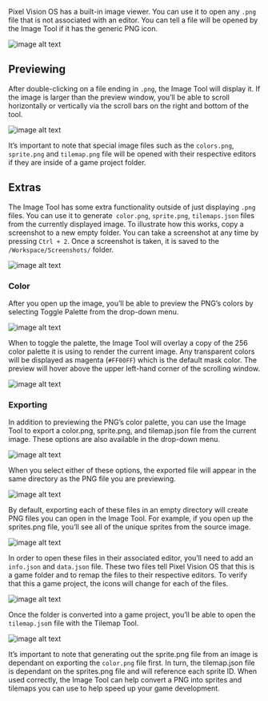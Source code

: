 Pixel Vision OS has a built-in image viewer. You can use it to open any `.png` file that is not associated with an editor. You can tell a file will be opened by the Image Tool if it has the generic PNG icon. 

![image alt text](images/ImagePreviewTool_image_0.png)

## Previewing

After double-clicking on a file ending in `.png`, the Image Tool will display it. If the image is larger than the preview window, you’ll be able to scroll horizontally or vertically via the scroll bars on the right and bottom of the tool.

![image alt text](images/ImagePreviewTool_image_1.png)

It’s important to note that special image files such as the `colors.png`, `sprite.png` and `tilemap.png` file will be opened with their respective editors if they are inside of a game project folder.

## Extras
The Image Tool has some extra functionality outside of just displaying `.png` files. You can use it to generate` color.png`, `sprite.png`, `tilemaps.json` files from the currently displayed image. To illustrate how this works, copy a screenshot to a new empty folder. You can take a screenshot at any time by pressing `Ctrl + 2`. Once a screenshot is taken, it is saved to the `/Workspace/Screenshots/` folder.

![image alt text](images/ImagePreviewToolExtras_image_0.png)

### Color
After you open up the image, you’ll be able to preview the PNG’s colors by selecting Toggle Palette from the drop-down menu.

![image alt text](images/ImagePreviewToolExtras_image_1.png)

When to toggle the palette, the Image Tool will overlay a copy of the 256 color palette it is using to render the current image. Any transparent colors will be displayed as magenta (`#FF00FF`) which is the default mask color. The preview will hover above the upper left-hand corner of the scrolling window.

![image alt text](images/ImagePreviewToolExtras_image_2.png)

### Exporting

In addition to previewing the PNG’s color palette, you can use the Image Tool to export a color.png, sprite.png, and tilemap.json file from the current image. These options are also available in the drop-down menu.

![image alt text](images/ImagePreviewToolExtras_image_3.png)

When you select either of these options, the exported file will appear in the same directory as the PNG file you are previewing.

![image alt text](images/ImagePreviewToolExtras_image_4.png)

 By default, exporting each of these files in an empty directory will create PNG files you can open in the Image Tool. For example, if you open up the sprites.png file, you’ll see all of the unique sprites from the source image.

![image alt text](images/ImagePreviewToolExtras_image_5.png)

In order to open these files in their associated editor, you’ll need to add an `info.json` and `data.json` file. These two files tell Pixel Vision OS that this is a game folder and to remap the files to their respective editors. To verify that this a game project, the icons will change for each of the files.

![image alt text](images/ImagePreviewToolExtras_image_6.png)

Once the folder is converted into a game project, you’ll be able to open the `tilemap.jso`n file with the Tilemap Tool.

![image alt text](images/ImagePreviewToolExtras_image_7.png)

It’s important to note that generating out the sprite.png file from an image is dependant on exporting the `color.png` file first. In turn, the tilemap.json file is dependant on the sprites.png file and will reference each sprite ID. When used correctly, the Image Tool can help convert a PNG into sprites and tilemaps you can use to help speed up your game development.
